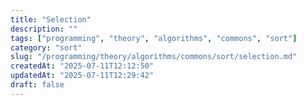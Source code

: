 ```yaml
---
title: "Selection"
description: ""
tags: ["programming", "theory", "algorithms", "commons", "sort"]
category: "sort"
slug: "/programming/theory/algorithms/commons/sort/selection.md"
createdAt: "2025-07-11T12:12:50"
updatedAt: "2025-07-11T12:29:42"
draft: false
---
```

